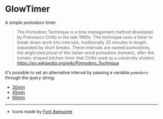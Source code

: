# GlowTimer

A simple pomodoro timer.

> The Pomodoro Technique is a time management method developed by Francesco Cirillo in the late 1980s.
> The technique uses a timer to break down work into intervals,
> traditionally 25 minutes in length, separated by short breaks.
> These intervals are named pomodoros, the anglicized plural of the Italian word pomodoro (tomato),
> after the tomato-shaped kitchen timer that Cirillo used as a university student.
> <cite>https://en.wikipedia.org/wiki/Pomodoro_Technique</cite>

It's possible to set an alternative interval by passing a variable `pomodoro`
through the query string:

- [30min](https://glowtimer.netlify.com?pomodoro=30)
- [45min](https://glowtimer.netlify.com?pomodoro=45)
- [60min](https://glowtimer.netlify.com?pomodoro=60)

---

- Icons made by [Font Awesome](https://fontawesome.com)
